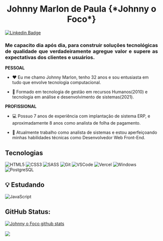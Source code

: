 <h1 align="center">
  Johnny Marlon de Paula {*Johnny o Foco*}
</h1>

[![Linkedin Badge](https://img.shields.io/badge/-LinkedIn-blue?style=for-the-badge&logo=Linkedin&logoColor=white&link=https://www.linkedin.com/johnnymarlon/)](https://www.linkedin.com/in/johnnymarlon/)

<h3 align="justify">
Me capacito dia após dia, para construir soluções tecnológicas de qualidade que verdadeiramente agregue valor e supere as expectativas dos clientes e usuários.
</h3>

**PESSOAL**

- :heart: Eu me chamo Johnny Marlon, tenho 32 anos e sou entusiasta em tudo que envolve tecnologia computacional. 

- :book: Formado em tecnologia de gestão em recursos Humanos(2010) e tecnologia em análise e desenvolvimento de sistemas(2021).

**PROFISSIONAL**

- :computer: Possuo 7 anos de experiência com implantação de sistema ERP, e aproximadamente 8 anos como analista de folha de pagamento.

- :telescope: Atualmente trabalho como analista de sistemas e estou aperfeiçoando minhas habilidades técnicas como Desenvolvedor Web Front-End.


## Tecnologias

![HTML5](https://img.shields.io/badge/-HTML5-E34F26?style=flat-square&logo=html5&logoColor=white) ![CSS3](https://img.shields.io/badge/-CSS3-549FDE?style=flat-square&logo=css3&logoColor=white) ![SASS](https://img.shields.io/badge/-CSS3-549FDE?style=flat-square&logo=saSS&logoColor=white) ![Git](https://img.shields.io/badge/-Git-F05032?style=flat-square&logo=git&logoColor=white) ![VSCode](https://img.shields.io/badge/-VSCode-0085D1?style=flat-square&logo=visual-studio-code&logoColor=white) ![Vercel](https://img.shields.io/badge/-Vercel-000000?style=flat-square&logo=vercel&logoColor=white) ![Windows](https://img.shields.io/badge/-Windows-00ADEF?style=flat-square&logo=windows&logoColor=white) ![PostgreSQL](https://img.shields.io/badge/-PostgreSQL-0076C6?style=flat-square&logo=postgreSQL&logoColor=white)


## :bulb: Estudando

![JavaScript](https://img.shields.io/badge/-JavaScript-F7B93E?style=flat-square&logo=javascript&logoColor=fff)


## GitHub Status:

<a href="https://github.com/johnnyofoco/johnnyofoco">
   <img align="center" src="https://github-readme-stats.vercel.app/api?username=johnnyofoco&show_icons=true&include_all_commits=true&theme=dark" alt="Johnny o Foco github stats" />
</a> 
<br>
<br>
<a href="https://github.com/johnnyofoco/johnnyofoco">
  <img align="center" src="https://github-readme-stats.vercel.app/api/top-langs/?username=johnnyofoco&layout=compact&theme=dark"/>
</a>
